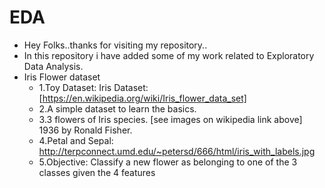 # EDA
- Hey Folks..thanks for visiting my repository..
- In this repository i have added some of my work related to Exploratory Data Analysis.
- Iris Flower dataset
  - 1.Toy Dataset: Iris Dataset: [https://en.wikipedia.org/wiki/Iris_flower_data_set]
  - 2.A simple dataset to learn the basics.
  - 3.3 flowers of Iris species. [see images on wikipedia link above]
      1936 by Ronald Fisher.
  - 4.Petal and Sepal: http://terpconnect.umd.edu/~petersd/666/html/iris_with_labels.jpg
  - 5.Objective: Classify a new flower as belonging to one of the 3 classes given the 4 features
